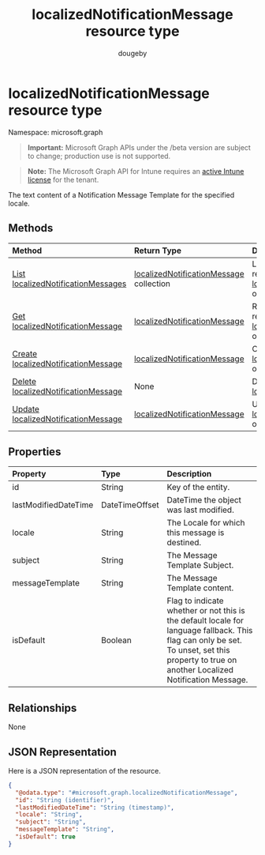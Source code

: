 ﻿---
title: "localizedNotificationMessage resource type"
description: "The text content of a Notification Message Template for the specified locale."
author: "dougeby"
localization_priority: Normal
ms.prod: "intune"
doc_type: resourcePageType
---

# localizedNotificationMessage resource type

Namespace: microsoft.graph

> **Important:** Microsoft Graph APIs under the /beta version are subject to change; production use is not supported.

> **Note:** The Microsoft Graph API for Intune requires an [active Intune license](https://go.microsoft.com/fwlink/?linkid=839381) for the tenant.

The text content of a Notification Message Template for the specified locale.

## Methods

| Method                                                                                                   | Return Type                                                                                                 | Description                                                                                                                                        |
| :------------------------------------------------------------------------------------------------------- | :---------------------------------------------------------------------------------------------------------- | :------------------------------------------------------------------------------------------------------------------------------------------------- |
| [List localizedNotificationMessages](../api/intune-notification-localizednotificationmessage-list.md)    | [localizedNotificationMessage](../resources/intune-notification-localizednotificationmessage.md) collection | List properties and relationships of the [localizedNotificationMessage](../resources/intune-notification-localizednotificationmessage.md) objects. |
| [Get localizedNotificationMessage](../api/intune-notification-localizednotificationmessage-get.md)       | [localizedNotificationMessage](../resources/intune-notification-localizednotificationmessage.md)            | Read properties and relationships of the [localizedNotificationMessage](../resources/intune-notification-localizednotificationmessage.md) object.  |
| [Create localizedNotificationMessage](../api/intune-notification-localizednotificationmessage-create.md) | [localizedNotificationMessage](../resources/intune-notification-localizednotificationmessage.md)            | Create a new [localizedNotificationMessage](../resources/intune-notification-localizednotificationmessage.md) object.                              |
| [Delete localizedNotificationMessage](../api/intune-notification-localizednotificationmessage-delete.md) | None                                                                                                        | Deletes a [localizedNotificationMessage](../resources/intune-notification-localizednotificationmessage.md).                                        |
| [Update localizedNotificationMessage](../api/intune-notification-localizednotificationmessage-update.md) | [localizedNotificationMessage](../resources/intune-notification-localizednotificationmessage.md)            | Update the properties of a [localizedNotificationMessage](../resources/intune-notification-localizednotificationmessage.md) object.                |

## Properties

| Property             | Type           | Description                                                                                                                                                                                 |
| :------------------- | :------------- | :------------------------------------------------------------------------------------------------------------------------------------------------------------------------------------------ |
| id                   | String         | Key of the entity.                                                                                                                                                                          |
| lastModifiedDateTime | DateTimeOffset | DateTime the object was last modified.                                                                                                                                                      |
| locale               | String         | The Locale for which this message is destined.                                                                                                                                              |
| subject              | String         | The Message Template Subject.                                                                                                                                                               |
| messageTemplate      | String         | The Message Template content.                                                                                                                                                               |
| isDefault            | Boolean        | Flag to indicate whether or not this is the default locale for language fallback. This flag can only be set. To unset, set this property to true on another Localized Notification Message. |

## Relationships

None

## JSON Representation

Here is a JSON representation of the resource.

<!-- {
  "blockType": "resource",
  "keyProperty": "id",
  "@odata.type": "microsoft.graph.localizedNotificationMessage"
}
-->

```json
{
  "@odata.type": "#microsoft.graph.localizedNotificationMessage",
  "id": "String (identifier)",
  "lastModifiedDateTime": "String (timestamp)",
  "locale": "String",
  "subject": "String",
  "messageTemplate": "String",
  "isDefault": true
}
```
